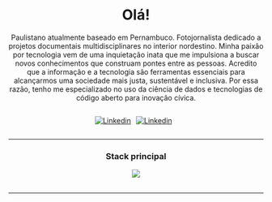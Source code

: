 <h1 align="center">Olá!</h1>

<p align="center">
  Paulistano atualmente baseado em Pernambuco. Fotojornalista dedicado a projetos documentais multidisciplinares no interior nordestino. Minha paixão por tecnologia vem de uma inquietação inata que me impulsiona a buscar novos conhecimentos que construam pontes entre as pessoas. Acredito que a informação e a tecnologia são ferramentas essenciais para alcançarmos uma sociedade mais justa, sustentável e inclusiva. Por essa razão, tenho me especializado no uso da ciência de dados e tecnologias de código aberto para inovação cívica.
</p>
<div style="display: flex; padding-right: 10px;">
  <div style="flex: 1;">
    <p align="right">
      <a href=https://www.linkedin.com/in/dvths/>
        <img alt="Linkedin" src=https://img.shields.io/badge/LinkedIn-0077B5?style=for-the-badge&logo=linkedin&logoColor=white>
      </a>
    </p>
  </div>
  <div style="flex: 1; padding-left: 10px;">
    <p align="left">
      <a href=mailto:tiagohs.dev@gmail.com?Subject=Ola%20Tiago>
        <img alt="Linkedin" src=https://img.shields.io/badge/Gmail-D14836?style=for-the-badge&logo=gmail&logoColor=white>
      </a>
    </p>
  </div>
</div>

--- 
<h3 align="center">Stack principal</h3>

<p align="center">
  <a href="https://skillicons.dev">
    <img src="https://skillicons.dev/icons?i=git,linux,docker,neovim,python,nodejs,typescript,mysql,mongodb" />
  </a>
</p>

## <!-- &perline=5 -->

---
